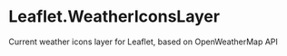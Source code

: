 Leaflet.WeatherIconsLayer
=========================

Current weather icons layer for Leaflet, based on OpenWeatherMap API
